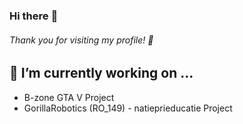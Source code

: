 ### Hi there :punch:
###### Thank you for visiting my profile! :raised_hands:

## 🔭 I’m currently working on ... <br/>
   - B-zone GTA V Project
   - GorillaRobotics (RO_149) - natieprieducatie Project

<!--

## Stats <br/>

![Robert's github stats](https://github-readme-stats.vercel.app/api?username=robertnitu02&show_icons=true&count_private=true)

[![Top Langs](https://github-readme-stats.vercel.app/api/top-langs/?username=robertnitu02&layout=compact)]

## Connect with me:
[<img align="left" alt="facebook" width="22px" src="https://raw.githubusercontent.com/iconic/open-iconic/master/svg/globe.svg"><a href="www"></a></img>][website]

<br />

<details>
  <summary>:zap: Github Stats</summary>
  <img src="ttps://github-readme-stats.vercel.app/api?username=robertnitu02&show_icons=true&count_private=true>
</details>

<details>
  <summary>:zap: Languages Used</summary>
  <img src="https://github-readme-stats.vercel.app/api/top-langs/?username=robertnitu02&layout=compact">
</details>

**RobertNITU/RobertNITU** is a ✨ _special_ ✨ repository because its `README.md` (this file) appears on your GitHub profile.

Here are some ideas to get you started:

- 🔭 I’m currently working on ...
- 🌱 I’m currently learning ...
- 👯 I’m looking to collaborate on ...
- 🤔 I’m looking for help with ...
- 💬 Ask me about ...
- 📫 How to reach me: ...
- 😄 Pronouns: ...
- ⚡ Fun fact: ...
-->
